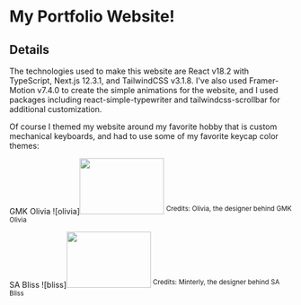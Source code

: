 # My Portfolio Website!

## Details

The technologies used to make this website are React v18.2 with TypeScript, Next.js 12.3.1, and TailwindCSS v3.1.8. I've also used Framer-Motion v7.4.0 to create the simple animations for the website, and I used packages including react-simple-typewriter and tailwindcss-scrollbar for additional customization.

Of course I themed my website around my favorite hobby that is custom mechanical keyboards, and had to use some of my favorite keycap color themes:

GMK Olivia
![olivia]<img src="https://www.oliviaplus.plus/renders/0.jpg" width="150" height="100"/>
<sup>Credits: Olivia, the designer behind GMK Olivia</sup>

SA Bliss
![bliss]<img src="https://cdn.shopify.com/s/files/1/0046/9539/2305/products/S75_01_e6802fd8-67ef-4696-955f-0978f9e476bc_800x.png?v=1635905456" width="150" height="100"/>
<sup>Credits: Minterly, the designer behind SA Bliss</sup>

